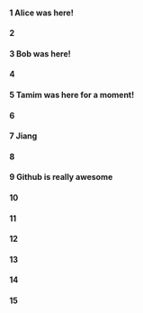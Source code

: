 #### 1 Alice was here!
#### 2
#### 3 Bob was here!
#### 4
#### 5 Tamim was here for a moment!
#### 6
#### 7 Jiang
#### 8
#### 9 Github is really awesome
#### 10
#### 11
#### 12
#### 13
#### 14
#### 15
